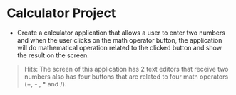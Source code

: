 # Calculator Project

- Create a calculator application that allows a user to enter two numbers and when the user clicks on the math operator button, the application will do mathematical operation related to the clicked button and show the result on the screen. 

> Hits: The screen of this application has 2 text editors that receive two numbers also has four buttons that are related to four math operators (+, - , * and /). 
